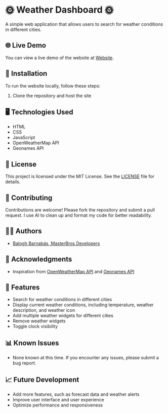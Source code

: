 # 🌞 Weather Dashboard 🌞

A simple web application that allows users to search for weather conditions in different cities.

## 🌐 Live Demo

You can view a live demo of the website at [Website](https://weather-dashboard-theta-drab.vercel.app/).

## 🔧 Installation

To run the website locally, follow these steps:

1. Clone the repository and host the site

## 🖥️ Technologies Used

* HTML
* CSS
* JavaScript
* OpenWeatherMap API
* Geonames API


## 📝 License

This project is licensed under the MIT License. See the [LICENSE](LICENSE) file for details.

## 🙌 Contributing

Contributions are welcome! Please fork the repository and submit a pull request. I use AI to clean up and format my code for better readability.

## 👨‍💻 Authors

* [Balogh Barnabás, MasterBros Developers](https://github.com/bbarni2020)

## 🙏 Acknowledgments

* Inspiration from [OpenWeatherMap API](https://openweathermap.org/api) and [Geonames API](https://www.geonames.org/manageaccount)

## 📝 Features

* Search for weather conditions in different cities
* Display current weather conditions, including temperature, weather description, and weather icon
* Add multiple weather widgets for different cities
* Remove weather widgets
* Toggle clock visibility

## 📊 Known Issues

* None known at this time. If you encounter any issues, please submit a bug report.

## 📈 Future Development

* Add more features, such as forecast data and weather alerts
* Improve user interface and user experience
* Optimize performance and responsiveness
